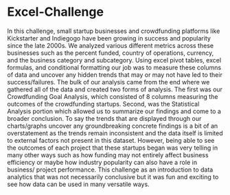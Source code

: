 # Excel-Challenge
In this challenge, small startup businesses and crowdfunding platforms like Kickstarter and Indiegogo have been growing in success and popularity since the late 2000s. 
We analyzed various different metrics across these businesses such as the percent funded, country of operations, currency, and the business category and subcategory.
Using excel pivot tables, excel formulas, and conditional formatting our job was to measure these columns of data and uncover any hidden trends that may or may not have led to their success/failures. 
The bulk of our analysis came from the end where we gathered all of the data and created two forms of analysis. The first was our Crowdfunding Goal Analysis, which consisted of 8 columns measuring the outcomes of the crowdfunding startups. Second, was the Statistical Analysis portion which allowed us to summarize our findings and come to a broader conclusion. 
To say the trends that are displayed through our charts/graphs uncover any groundbreaking concrete findings is a bit of an overstatement as the trends remain inconsistent and the data itself is limited to external factors not present in this dataset. However, being able to see the outcomes of each project that these 
startups began was very telling in many other ways such as how funding may not entirely affect business efficiency or maybe how industry popularity can also have a role in business/ project performance.
This challenge as an introduction to data analytics that was not necessarily conclusive but it was fun and exciting to see how data can be used in many versatile ways. 
